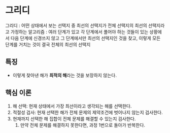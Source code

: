 
# 그리디

그리디
: 어떤 상태에서 보는 선택지 중 최선의 선택지가 전체 선택지의 최선의 선택지라고 가정하는 알고리즘
: 여러 단계가 있고 각 단계에서 풀어야 하는 것들이 있는 상황에서 다음 단계에 신경쓰지 않고 그 단계에서만 최선의 선택지인 것을 찾고, 이렇게 모든 단계를 거치는 것이 결국 전체의 최선의 선택지

## 특징
- 이렇게 찾아낸 해가 **최적의 해**라는 것을 보장하지 않는다.

## 핵심 이론

1. 해 선택: 현재 상태에서 가장 최선이라고 생각되는 해를 선택한다.
2. 적절성 검사: 현재 선택한 해가 전체 문제의 제약조건에 벗어나지 않는지 검사한다.
3. 현재까지 선택한 해 집합이 전체 문제를 해결할 수 있는지 검사한다.
   1. 만약 전체 문제를 해결하지 못한다면, 과정 1번으로 돌아가 반복한다.